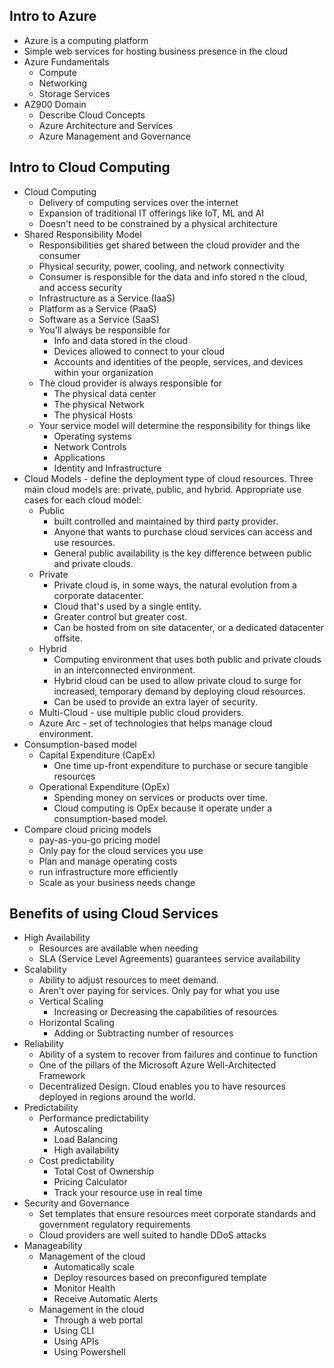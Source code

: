 ## Intro to Azure
* Azure is a computing platform
* Simple web services for hosting business presence in the cloud
* Azure Fundamentals
    * Compute
    * Networking
    * Storage Services
* AZ900 Domain
    * Describe Cloud Concepts
    * Azure Architecture and Services
    * Azure Management and Governance

## Intro to Cloud Computing
* Cloud Computing
    * Delivery of computing services over the internet
    * Expansion of traditional IT offerings like IoT, ML and AI
    * Doesn't need to be constrained by a physical architecture
* Shared Responsibility Model
    * Responsibilities get shared between the cloud provider and the consumer
    * Physical security, power, cooling, and network connectivity
    * Consumer is responsible for the data and info stored n the cloud, and access security
    * Infrastructure as a Service (IaaS)
    * Platform as a Service (PaaS)
    * Software as a Service (SaaS)
    * You'll always be responsible for
        * Info and data stored in the cloud
        * Devices allowed to connect to your cloud
        * Accounts and identities of the people, services, and devices within your organization
    * The cloud provider is always responsible for
        * The physical data center
        * The physical Network
        * The physical Hosts
    * Your service model will determine the responsibility for things like
        * Operating systems
        * Network Controls
        * Applications
        * Identity and Infrastructure
* Cloud Models - define the deployment type of cloud resources. Three main cloud models are: private, public, and hybrid. Appropriate use cases for each cloud model:
    * Public
        * built controlled and maintained by third party provider. 
        * Anyone that wants to purchase cloud services can access and use resources. 
        * General public availability is the key difference between public and private clouds. 
    * Private
        * Private cloud is, in some ways, the natural evolution from a corporate datacenter.  
        * Cloud that's used by a single entity.  
        * Greater control but greater cost. 
        * Can be hosted from on site datacenter, or a dedicated datacenter offsite.
    * Hybrid
        * Computing environment that uses both public and private clouds in an interconnected environment. 
        * Hybrid cloud can be used to allow private cloud to surge for increased, temporary demand by deploying cloud resources. 
        * Can be used to provide an extra layer of security.
    * Multi-Cloud - use multiple public cloud providers. 
    * Azure Arc - set of technologies that helps manage cloud environment. 
* Consumption-based model
    * Capital Expenditure (CapEx)
        * One time up-front expenditure to purchase or secure tangible resources
    * Operational Expenditure (OpEx)
        * Spending money on services or products over time.
        * Cloud computing is OpEx because it operate under a consumption-based model. 
* Compare cloud pricing models
    * pay-as-you-go pricing model
    * Only pay for the cloud services you use
    * Plan and manage operating costs
    * run infrastructure more efficiently
    * Scale as your business needs change


## Benefits of using Cloud Services
* High Availability
    * Resources are available when needing
    * SLA (Service Level Agreements) guarantees service availability
* Scalability
    * Ability to adjust resources to meet demand.
    * Aren't over paying for services. Only pay for what you use
    * Vertical Scaling
        * Increasing or Decreasing the capabilities of resources
    * Horizontal Scaling
        * Adding or Subtracting number of resources
* Reliability
    * Ability of a system to recover from failures and continue to function
    * One of the pillars of the Microsoft Azure Well-Architected Framework
    * Decentralized Design. Cloud enables you to have resources deployed in regions around the world.
* Predictability
    * Performance predictability
        * Autoscaling
        * Load Balancing
        * High availability
    * Cost predictability
        * Total Cost of Ownership
        * Pricing Calculator
        * Track your resource use in real time
* Security and Governance
    * Set templates that ensure resources meet corporate standards and government regulatory requirements
    * Cloud providers are well suited to handle DDoS attacks
* Manageability
    * Management of the cloud
        * Automatically scale
        * Deploy resources based on preconfigured template
        * Monitor Health
        * Receive Automatic Alerts
    * Management in the cloud
        * Through a web portal
        * Using CLI
        * Using APIs
        * Using Powershell
